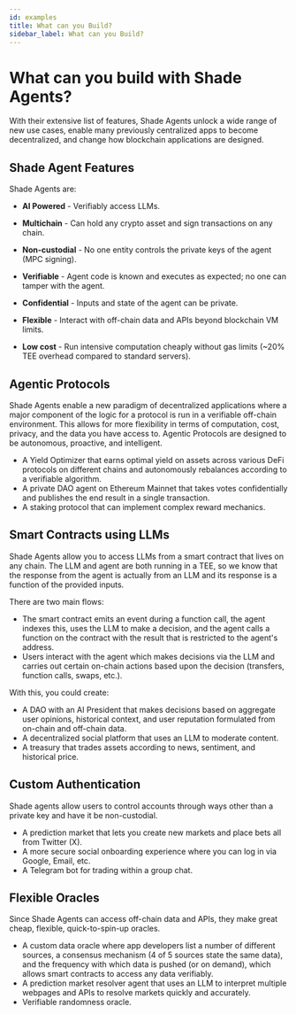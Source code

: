 ```yaml
---
id: examples
title: What can you Build?
sidebar_label: What can you Build?
---
```


# What can you build with Shade Agents?

With their extensive list of features, Shade Agents unlock a wide range of new use cases, enable many previously centralized apps to become decentralized, and change how blockchain applications are designed. 

## Shade Agent Features

Shade Agents are:
- **AI Powered** - Verifiably access LLMs. 

- **Multichain** - Can hold any crypto asset and sign transactions on any chain.

- **Non-custodial** - No one entity controls the private keys of the agent (MPC signing). 

- **Verifiable** - Agent code is known and executes as expected; no one can tamper with the agent.

- **Confidential** - Inputs and state of the agent can be private. 

- **Flexible** - Interact with off-chain data and APIs beyond blockchain VM limits.

- **Low cost** - Run intensive computation cheaply without gas limits (~20% TEE overhead compared to standard servers).


## Agentic Protocols 

Shade Agents enable a new paradigm of decentralized applications where a major component of the logic for a protocol is run in a verifiable off-chain environment. This allows for more flexibility in terms of computation, cost, privacy, and the data you have access to. Agentic Protocols are designed to be autonomous, proactive, and intelligent.

- A Yield Optimizer that earns optimal yield on assets across various DeFi protocols on different chains and autonomously rebalances according to a verifiable algorithm.
- A private DAO agent on Ethereum Mainnet that takes votes confidentially and publishes the end result in a single transaction.
- A staking protocol that can implement complex reward mechanics.


## Smart Contracts using LLMs

Shade Agents allow you to access LLMs from a smart contract that lives on any chain. The LLM and agent are both running in a TEE, so we know that the response from the agent is actually from an LLM and its response is a function of the provided inputs.

There are two main flows:

- The smart contract emits an event during a function call, the agent indexes this, uses the LLM to make a decision, and the agent calls a function on the contract with the result that is restricted to the agent's address.
- Users interact with the agent which makes decisions via the LLM and carries out certain on-chain actions based upon the decision (transfers, function calls, swaps, etc.).

With this, you could create:
- A DAO with an AI President that makes decisions based on aggregate user opinions, historical context, and user reputation formulated from on-chain and off-chain data.
- A decentralized social platform that uses an LLM to moderate content.
- A treasury that trades assets according to news, sentiment, and historical price.


## Custom Authentication 

Shade agents allow users to control accounts through ways other than a private key and have it be non-custodial. 

- A prediction market that lets you create new markets and place bets all from Twitter (X).
- A more secure social onboarding experience where you can log in via Google, Email, etc. 
- A Telegram bot for trading within a group chat.


## Flexible Oracles 

Since Shade Agents can access off-chain data and APIs, they make great cheap, flexible, quick-to-spin-up oracles.

- A custom data oracle where app developers list a number of different sources, a consensus mechanism (4 of 5 sources state the same data), and the frequency with which data is pushed (or on demand), which allows smart contracts to access any data verifiably.
- A prediction market resolver agent that uses an LLM to interpret multiple webpages and APIs to resolve markets quickly and accurately.
- Verifiable randomness oracle.

